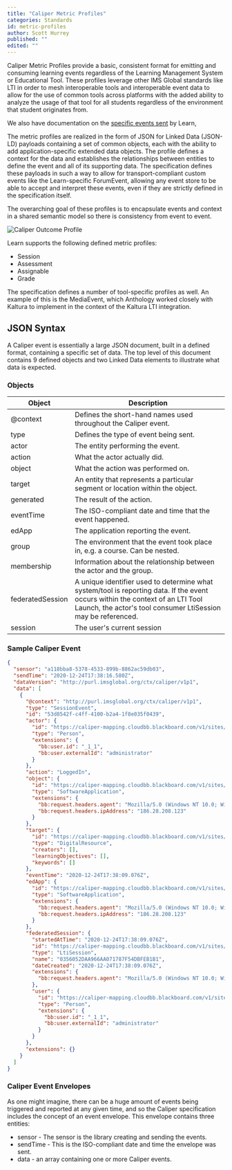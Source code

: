 ```yaml
---
title: "Caliper Metric Profiles"
categories: Standards
id: metric-profiles
author: Scott Hurrey
published: ""
edited: ""
---
```

<VersioningTracker frontMatter={frontMatter}/>

Caliper Metric Profiles provide a basic, consistent format for emitting and
consuming learning events regardless of the Learning Management System or
Educational Tool. These profiles leverage other IMS Global standards like LTI
in order to mesh interoperable tools and interoperable event data to allow for
the use of common tools across platforms with the added ability to analyze the
usage of that tool for all students regardless of the environment that student
originates from.

We also have documentation on the [specific events sent](../events/event-guide.md) by Learn,

The metric profiles are realized in the form of JSON for Linked Data (JSON-LD)
payloads containing a set of common objects, each with the ability to add
application-specific extended data objects. The profile defines a context for
the data and establishes the relationships between entities to define the
event and all of its supporting data. The specification defines these payloads
in such a way to allow for transport-compliant custom events like the
Learn-specific ForumEvent, allowing any event store to be able to
accept and interpret these events, even if they are strictly defined in the
specification itself.

The overarching goal of these profiles is to encapsulate events and context in
a shared semantic model so there is consistency from event to event.

![Caliper Outcome Profile](/assets/img/caliper-metric-profiles-1.png)

Learn supports the following defined metric profiles:

- Session
- Assessment
- Assignable
- Grade

The specification defines a number of tool-specific profiles as well. An
example of this is the MediaEvent, which Anthology worked closely with
Kaltura to implement in the context of the Kaltura LTI integration.

## JSON Syntax

A Caliper event is essentially a large JSON document, built in a defined
format, containing a specific set of data. The top level of this document
contains 9 defined objects and two Linked Data elements to illustrate what
data is expected.

### Objects

| Object           | Description                                                                                                                                                                                     |
| ---------------- | ----------------------------------------------------------------------------------------------------------------------------------------------------------------------------------------------- |
| @context         | Defines the short-hand names used throughout the Caliper event.                                                                                                                                 |
| type             | Defines the type of event being sent.                                                                                                                                                           |
| actor            | The entity performing the event.                                                                                                                                                                |
| action           | What the actor actually did.                                                                                                                                                                    |
| object           | What the action was performed on.                                                                                                                                                               |
| target           | An entity that represents a particular segment or location within the object.                                                                                                                   |
| generated        | The result of the action.                                                                                                                                                                       |
| eventTime        | The ISO-compliant date and time that the event happened.                                                                                                                                        |
| edApp            | The application reporting the event.                                                                                                                                                            |
| group            | The environment that the event took place in, e.g. a course. Can be nested.                                                                                                                     |
| membership       | Information about the relationship between the actor and the group.                                                                                                                             |
| federatedSession | A unique identifier used to determine what system/tool is reporting data. If the event occurs within the context of an LTI Tool Launch, the actor's tool consumer LtiSession may be referenced. |
| session          | The user's current session                                                                                                                                                                      |

### Sample Caliper Event

```json
{
  "sensor": "a118bba8-5378-4533-899b-8862ac59db03",
  "sendTime": "2020-12-24T17:38:16.580Z",
  "dataVersion": "http://purl.imsglobal.org/ctx/caliper/v1p1",
  "data": [
    {
      "@context": "http://purl.imsglobal.org/ctx/caliper/v1p1",
      "type": "SessionEvent",
      "id": "53d8542f-c4ff-4100-b2a4-1f8e035f0439",
      "actor": {
        "id": "https://caliper-mapping.cloudbb.blackboard.com/v1/sites/a118bba8-5378-4533-899b-8862ac59db03/users/ffc08009f0884c059192bac549e117b2",
        "type": "Person",
        "extensions": {
          "bb:user.id": "_1_1",
          "bb:user.externalId": "administrator"
        }
      },
      "action": "LoggedIn",
      "object": {
        "id": "https://caliper-mapping.cloudbb.blackboard.com/v1/sites/a118bba8-5378-4533-899b-8862ac59db03/applications/learn",
        "type": "SoftwareApplication",
        "extensions": {
          "bb:request.headers.agent": "Mozilla/5.0 (Windows NT 10.0; Win64; x64) AppleWebKit/537.36 (KHTML, like Gecko) Chrome/87.0.4280.88 Safari/537.36",
          "bb:request.headers.ipAddress": "186.28.208.123"
        }
      },
      "target": {
        "id": "https://caliper-mapping.cloudbb.blackboard.com/v1/sites/a118bba8-5378-4533-899b-8862ac59db03",
        "type": "DigitalResource",
        "creators": [],
        "learningObjectives": [],
        "keywords": []
      },
      "eventTime": "2020-12-24T17:38:09.076Z",
      "edApp": {
        "id": "https://caliper-mapping.cloudbb.blackboard.com/v1/sites/a118bba8-5378-4533-899b-8862ac59db03/applications/learn",
        "type": "SoftwareApplication",
        "extensions": {
          "bb:request.headers.agent": "Mozilla/5.0 (Windows NT 10.0; Win64; x64) AppleWebKit/537.36 (KHTML, like Gecko) Chrome/87.0.4280.88 Safari/537.36",
          "bb:request.headers.ipAddress": "186.28.208.123"
        }
      },
      "federatedSession": {
        "startedAtTime": "2020-12-24T17:38:09.076Z",
        "id": "https://caliper-mapping.cloudbb.blackboard.com/v1/sites/a118bba8-5378-4533-899b-8862ac59db03/sessions/0356052DAA966AA071787F54DBFEB1B1",
        "type": "LtiSession",
        "name": "0356052DAA966AA071787F54DBFEB1B1",
        "dateCreated": "2020-12-24T17:38:09.076Z",
        "extensions": {
          "bb:request.headers.agent": "Mozilla/5.0 (Windows NT 10.0; Win64; x64) AppleWebKit/537.36 (KHTML, like Gecko) Chrome/87.0.4280.88 Safari/537.36"
        },
        "user": {
          "id": "https://caliper-mapping.cloudbb.blackboard.com/v1/sites/a118bba8-5378-4533-899b-8862ac59db03/users/ffc08009f0884c059192bac549e117b2",
          "type": "Person",
          "extensions": {
            "bb:user.id": "_1_1",
            "bb:user.externalId": "administrator"
          }
        }
      },
      "extensions": {}
    }
  ]
}
```

### Caliper Event Envelopes

As one might imagine, there can be a huge amount of events being triggered and
reported at any given time, and so the Caliper specification includes the
concept of an event envelope. This envelope contains three entities:

- sensor - The sensor is the library creating and sending the events.
- sendTime - This is the ISO-compliant date and time the envelope was sent.
- data - an array containing one or more Caliper events.
<AuthorBox frontMatter={frontMatter}/>
